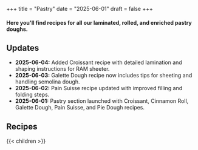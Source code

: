 +++
title = "Pastry"
date = "2025-06-01"
draft = false
+++

#### Here you'll find recipes for all our laminated, rolled, and enriched pastry doughs.

## Updates

- **2025-06-04:** Added Croissant recipe with detailed lamination and shaping instructions for RAM sheeter.
- **2025-06-03:** Galette Dough recipe now includes tips for sheeting and handling semolina dough.
- **2025-06-02:** Pain Suisse recipe updated with improved filling and folding steps.
- **2025-06-01:** Pastry section launched with Croissant, Cinnamon Roll, Galette Dough, Pain Suisse, and Pie Dough recipes.

## Recipes

{{< children >}}  <!-- If your theme supports this shortcode, it will list subsections automatically. -->